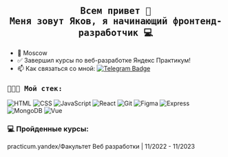 <h2 align="center">
    <samp>
        Всем привет 👋<br>Меня зовут Яков, я начинающий фронтенд-разработчик 💻
    </samp>
</h2>

- 📍 Moscow
- ✅ Завершил курсы по веб-разработке Яндекс Практикум!
- :mailbox: Как связаться со мной: [![Telegram Badge](https://img.shields.io/badge/-yaks1331-blue?style=flat&logo=Telegram&logoColor=white)](https://t.me/yaks1331)


<h3><samp>👨🏻‍💻 Мой стек:</samp></h3>

![HTML](https://img.shields.io/badge/-HTML-3b3b3b?style=flat&logo=html5)
![CSS](https://img.shields.io/badge/-CSS-3b3b3b?style=flat&logo=css3)
![JavaScript](https://img.shields.io/badge/-JavaScript-3b3b3b?style=flat&logo=javascript)
![React](https://img.shields.io/badge/-React-3b3b3b?style=flat&logo=react)
![Git](https://img.shields.io/badge/-Git-3b3b3b?style=flat&logo=git)
![Figma](https://img.shields.io/badge/-Figma-3b3b3b?style=flat&logo=figma)
![Express](https://img.shields.io/badge/-Express-3b3b3b?style=flat&logo=express)
![MongoDB](https://img.shields.io/badge/-MongoDB-3b3b3b?style=flat&logo=mongodb)
![Vue](https://img.shields.io/badge/-Vue-3b3b3b?style=flat&logo=vue)

### 💻 Пройденные курсы:

practicum.yandex/Факультет Веб разработки                       | 11/2022 - 11/2023 


